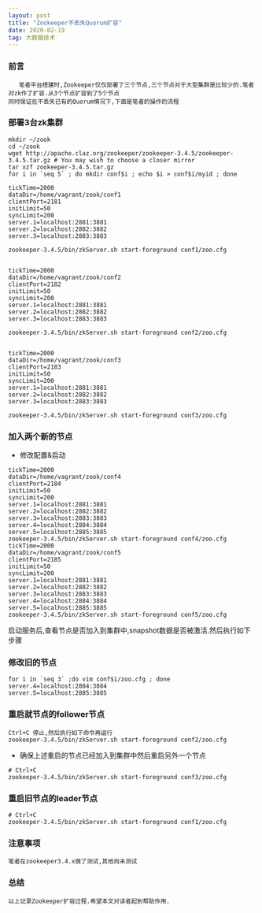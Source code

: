 ```yaml
---
layout: post
title: "Zookeeper不丢失Quorum扩容"
date: 2020-02-19
tag: 大数据技术
---
```


### 前言
    
	   笔者平台搭建时,Zookeeper仅仅部署了三个节点,三个节点对于大型集群是比较少的.笔者对zk作了扩容.从3个节点扩容到了5个节点
	同时保证在不丢失已有的Quorum情况下,下面是笔者的操作的流程
	   
		  
### 部署3台zk集群

   ```
   mkdir ~/zook
cd ~/zook
wget http://apache.claz.org/zookeeper/zookeeper-3.4.5/zookeeper-3.4.5.tar.gz # You may wish to choose a closer mirror
tar xzf zookeeper-3.4.5.tar.gz
for i in `seq 5` ; do mkdir conf$i ; echo $i > conf$i/myid ; done

tickTime=2000
dataDir=/home/vagrant/zook/conf1
clientPort=2181
initLimit=50
syncLimit=200
server.1=localhost:2881:3881
server.2=localhost:2882:3882
server.3=localhost:2883:3883

zookeeper-3.4.5/bin/zkServer.sh start-foreground conf1/zoo.cfg


tickTime=2000
dataDir=/home/vagrant/zook/conf2
clientPort=2182
initLimit=50
syncLimit=200
server.1=localhost:2881:3881
server.2=localhost:2882:3882
server.3=localhost:2883:3883

zookeeper-3.4.5/bin/zkServer.sh start-foreground conf2/zoo.cfg


tickTime=2000
dataDir=/home/vagrant/zook/conf3
clientPort=2183
initLimit=50
syncLimit=200
server.1=localhost:2881:3881
server.2=localhost:2882:3882
server.3=localhost:2883:3883

zookeeper-3.4.5/bin/zkServer.sh start-foreground conf3/zoo.cfg
   ```

### 加入两个新的节点

* 修改配置&启动

```
tickTime=2000
dataDir=/home/vagrant/zook/conf4
clientPort=2184
initLimit=50
syncLimit=200
server.1=localhost:2881:3881
server.2=localhost:2882:3882
server.3=localhost:2883:3883
server.4=localhost:2884:3884
server.5=localhost:2885:3885
zookeeper-3.4.5/bin/zkServer.sh start-foreground conf4/zoo.cfg
tickTime=2000
dataDir=/home/vagrant/zook/conf5
clientPort=2185
initLimit=50
syncLimit=200
server.1=localhost:2881:3881
server.2=localhost:2882:3882
server.3=localhost:2883:3883
server.4=localhost:2884:3884
server.5=localhost:2885:3885
zookeeper-3.4.5/bin/zkServer.sh start-foreground conf5/zoo.cfg
```

启动服务后,查看节点是否加入到集群中,snapshot数据是否被激活.然后执行如下步骤


### 修改旧的节点

```
for i in `seq 3` ;do vim conf$i/zoo.cfg ; done
server.4=localhost:2884:3884
server.5=localhost:2885:3885
```

### 重启就节点的follower节点

```
Ctrl+C 停止,然后执行如下命令再运行
zookeeper-3.4.5/bin/zkServer.sh start-foreground conf2/zoo.cfg
```

* 确保上述重启的节点已经加入到集群中然后重启另外一个节点

```
# Ctrl+C
zookeeper-3.4.5/bin/zkServer.sh start-foreground conf3/zoo.cfg
```

### 重启旧节点的leader节点

```
# Ctrl+C
zookeeper-3.4.5/bin/zkServer.sh start-foreground conf1/zoo.cfg

```


### 注意事项

	笔者在zookeeper3.4.x做了测试,其他尚未测试

### 总结

	以上记录Zookeeper扩容过程.希望本文对读者起到帮助作用.
